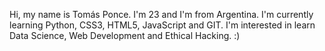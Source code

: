 Hi, my name is Tomás Ponce.
I'm 23 and I'm from Argentina. 
I'm currently learning Python, CSS3, HTML5, JavaScript and GIT.
I'm interested in learn Data Science, Web Development and Ethical Hacking. 
:)
